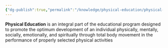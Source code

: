 ```yaml
---
{"dg-publish":true,"permalink":"/knowledge/physical-education/physical-education/"}
---
```


**Physical Education** is an integral part of the educational program designed to promote the optimum development of an individual physically, mentally, socially, emotionally, and spiritually through total body movement in the performance of properly selected physical activities